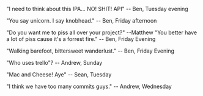 "I need to think about this IPA... NO! SHIT! API" -- Ben, Tuesday evening

"You say unicorn. I say knobhead." -- Ben, Friday afternoon

"Do you want me to piss all over your project?" --Matthew
"You better have a lot of piss cause it's a forrest fire." -- Ben, Friday Evening

"Walking barefoot, bittersweet wanderlust." -- Ben, Friday Evening

"Who uses trello"? -- Andrew, Sunday

"Mac and Cheese! Aye"  -- Sean, Tuesday

"I think we have too many commits guys." -- Andrew, Wednesday